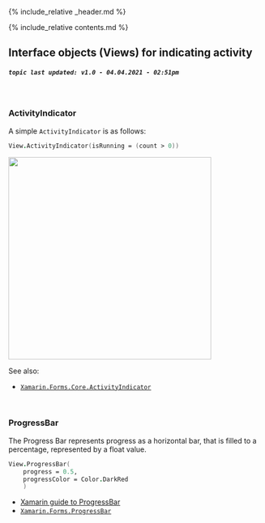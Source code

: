 {% include_relative _header.md %}

{% include_relative contents.md %}

Interface objects (Views) for indicating activity
------
##### `topic last updated: v1.0 - 04.04.2021 - 02:51pm`
<br /> 

### ActivityIndicator
A simple `ActivityIndicator` is as follows:

```fsharp
View.ActivityIndicator(isRunning = (count > 0))
```

<img src="https://user-images.githubusercontent.com/52166903/60177355-9c424c00-9810-11e9-8275-bd8c2ebcf3c8.png" width="400">

See also:

* [`Xamarin.Forms.Core.ActivityIndicator`](https://docs.microsoft.com/en-us/dotnet/api/Xamarin.Forms.ActivityIndicator)

<br /> 

### ProgressBar

 The Progress Bar represents progress as a horizontal bar, that is filled to a percentage, represented by a float value.

```fsharp 
View.ProgressBar(
    progress = 0.5,
    progressColor = Color.DarkRed
    )
```

* [Xamarin guide to ProgressBar](https://docs.microsoft.com/en-us/xamarin/xamarin-forms/user-interface/progressbar)
* [`Xamarin.Forms.ProgressBar`](https://docs.microsoft.com/en-us/dotnet/api/Xamarin.Forms.ProgressBar?view=xamarin-forms)

